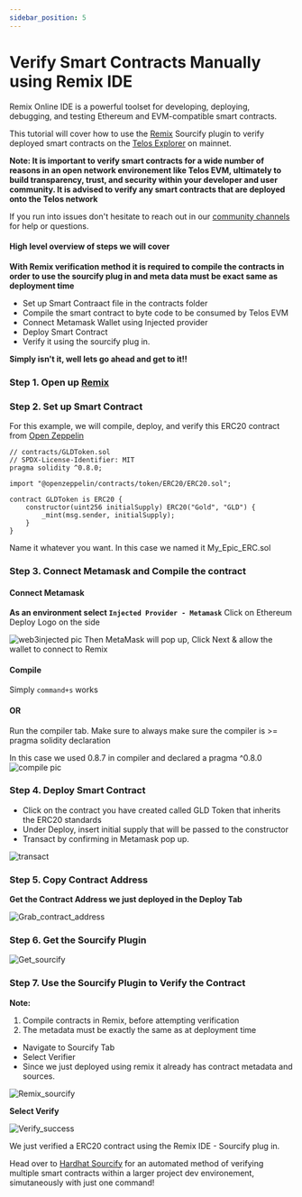 ```yaml
---
sidebar_position: 5
---
```


# Verify Smart Contracts Manually using Remix IDE

Remix Online IDE is a powerful toolset for developing, deploying, debugging, and testing Ethereum and EVM-compatible smart contracts.

This tutorial will cover how to use the [Remix](https://remix-project.org/) Sourcify plugin to verify deployed smart contracts on the [Telos Explorer](https://www.teloscan.io/) on mainnet.

**Note: It is important to verify smart contracts for a wide number of reasons in an open network environement like Telos EVM, ultimately to build transparency, trust, and security within your developer and user community. It is advised to verify any smart contracts that are deployed onto the Telos network**

If you run into issues don't hesitate to reach out in our [community channels](docs/overview/getting-started/resources.md) for help or questions.

#### High level overview of steps we will cover

**With Remix verification method it is required to compile the contracts in order to use the sourcify plug in and meta data must be exact same as deployment time**

- Set up Smart Contraact file in the contracts folder
- Compile the smart contract to byte code to be consumed by Telos EVM
- Connect Metamask Wallet using Injected provider
- Deploy Smart Contract
- Verify it using the sourcify plug in.

**Simply isn't it, well lets go ahead and get to it!!**

### Step 1. Open up [Remix](http://remix.ethereum.org/)

### Step 2. Set up Smart Contract

For this example, we will compile, deploy, and verify this ERC20 contract from [Open Zeppelin](https://docs.openzeppelin.com/contracts/4.x/erc20)

```
// contracts/GLDToken.sol
// SPDX-License-Identifier: MIT
pragma solidity ^0.8.0;

import "@openzeppelin/contracts/token/ERC20/ERC20.sol";

contract GLDToken is ERC20 {
    constructor(uint256 initialSupply) ERC20("Gold", "GLD") {
        _mint(msg.sender, initialSupply);
    }
}
```

Name it whatever you want. In this case we named it My_Epic_ERC.sol

### Step 3. Connect Metamask and Compile the contract

#### Connect Metamask

**As an environment select `Injected Provider - Metamask`**
Click on Ethereum Deploy Logo on the side

![web3injected pic](/img/Injectedweb3.png)
Then MetaMask will pop up, Click Next & allow the wallet to connect to Remix

#### Compile

Simply `command+s` works

#### OR

Run the compiler tab. Make sure to always make sure the compiler is >= pragma solidity declaration

In this case we used 0.8.7 in compiler and declared a pragma ^0.8.0
![compile pic](/img/compile.png)

### Step 4. Deploy Smart Contract

- Click on the contract you have created called GLD Token that inherits the ERC20 standards
- Under Deploy, insert initial supply that will be passed to the constructor
- Transact by confirming in Metamask pop up.

![transact](/img/deploy.png)

### Step 5. Copy Contract Address

**Get the Contract Address we just deployed in the Deploy Tab**

![Grab_contract_address](/img/grab_contract_address.png)

### Step 6. Get the Sourcify Plugin

![Get_sourcify](/img/getsourcify.jpg)

### Step 7. Use the Sourcify Plugin to Verify the Contract

**Note:**

1. Compile contracts in Remix, before attempting verification
2. The metadata must be exactly the same as at deployment time

- Navigate to Sourcify Tab
- Select Verifier
- Since we just deployed using remix it already has contract metadata and sources.

![Remix_sourcify](/img/remix_sourcify.png)

**Select Verify**

![Verify_success](/img/verify_success.png)

We just verified a ERC20 contract using the Remix IDE - Sourcify plug in.

Head over to [Hardhat Sourcify](docs/evm/smart-contracts/hardhat_sourcify.md) for an automated method of verifying multiple smart contracts within a larger project dev environement, simutaneously with just one command!
